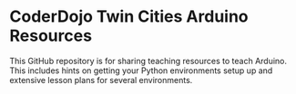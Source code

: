 # CoderDojo Twin Cities Arduino Resources
This GitHub repository is for sharing teaching resources to teach Arduino. This includes hints on getting your Python environments setup up and extensive lesson plans for several environments.


